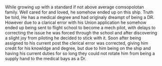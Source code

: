 While growing up with a standard if not above average comsopolotan family. Well cared for and loved, he somehow ended up on this ship. Truth be told, He has a medical degree and had originaly dreampt of being a DR. However due to a clarical error with his Union application he somehow ended up being sent to flight school to become a mech pilot, with delays to correcting the issue he was forced through the school and after discovering a slight joy from piloting he decided to stick with it. Soon after being assigned to his current post the clerical error was corrected, giving him credit for his knowldge and degree, but due to him being on the ship and having his current duties for so long they could not rotate him from being a supply hand to the medical bays as a Dr.

